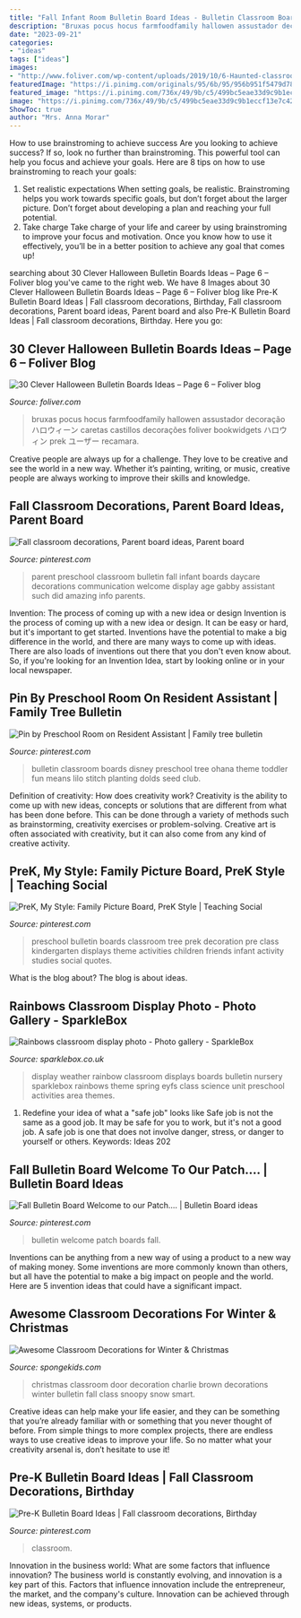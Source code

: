 ```yaml
---
title: "Fall Infant Room Bulletin Board Ideas - Bulletin Classroom Boards Disney Preschool Tree Ohana Theme Toddler Fun Means Lilo Stitch Planting Dolds Seed Club"
description: "Bruxas pocus hocus farmfoodfamily hallowen assustador decoração ハロウィーン caretas castillos decorações foliver bookwidgets ハロウィン prek ユーザー recamara"
date: "2023-09-21"
categories:
- "ideas"
tags: ["ideas"]
images:
- "http://www.foliver.com/wp-content/uploads/2019/10/6-Haunted-classroom-decorations.jpg"
featuredImage: "https://i.pinimg.com/originals/95/6b/95/956b951f5479d7888f10e0b56174fe33.jpg"
featured_image: "https://i.pinimg.com/736x/49/9b/c5/499bc5eae33d9c9b1eccf13e7c4298b2--preschool-age-preschool-classroom.jpg"
image: "https://i.pinimg.com/736x/49/9b/c5/499bc5eae33d9c9b1eccf13e7c4298b2--preschool-age-preschool-classroom.jpg"
ShowToc: true
author: "Mrs. Anna Morar"
---
```



How to use brainstroming to achieve success
Are you looking to achieve success? If so, look no further than brainstroming. This powerful tool can help you focus and achieve your goals. Here are 8 tips on how to use brainstroming to reach your goals: 
1. Set realistic expectations 
When setting goals, be realistic. Brainstroming helps you work towards specific goals, but don’t forget about the larger picture. Don’t forget about developing a plan and reaching your full potential. 
2. Take charge 
Take charge of your life and career by using brainstroming to improve your focus and motivation. Once you know how to use it effectively, you’ll be in a better position to achieve any goal that comes up! 

	

		
searching about 30 Clever Halloween Bulletin Boards Ideas – Page 6 – Foliver blog you've came to the right web. We have 8 Images about 30 Clever Halloween Bulletin Boards Ideas – Page 6 – Foliver blog like Pre-K Bulletin Board Ideas | Fall classroom decorations, Birthday, Fall classroom decorations, Parent board ideas, Parent board and also Pre-K Bulletin Board Ideas | Fall classroom decorations, Birthday. Here you go:
		
    
## 30 Clever Halloween Bulletin Boards Ideas – Page 6 – Foliver Blog

<img loading=lazy src="http://www.foliver.com/wp-content/uploads/2019/10/6-Haunted-classroom-decorations.jpg" onerror="this.onerror=null;this.src='https://tse3.mm.bing.net/th?id=OIP.tYu8fZ_eWUk-2dzEXeSJCQHaJ4&amp;pid=15.1';" alt="30 Clever Halloween Bulletin Boards Ideas – Page 6 – Foliver blog">

_Source: foliver.com_

>bruxas pocus hocus farmfoodfamily hallowen assustador decoração ハロウィーン caretas castillos decorações foliver bookwidgets ハロウィン prek ユーザー recamara. 

	

Creative people are always up for a challenge. They love to be creative and see the world in a new way. Whether it’s painting, writing, or music, creative people are always working to improve their skills and knowledge.

    
## Fall Classroom Decorations, Parent Board Ideas, Parent Board

<img loading=lazy src="https://i.pinimg.com/736x/49/9b/c5/499bc5eae33d9c9b1eccf13e7c4298b2--preschool-age-preschool-classroom.jpg" onerror="this.onerror=null;this.src='https://tse1.mm.bing.net/th?id=OIP.JTGXWJY1lyEwDVIemTyf5gHaJ4&amp;pid=15.1';" alt="Fall classroom decorations, Parent board ideas, Parent board">

_Source: pinterest.com_

>parent preschool classroom bulletin fall infant boards daycare decorations communication welcome display age gabby assistant such did amazing info parents. 

	

Invention: The process of coming up with a new idea or design
Invention is the process of coming up with a new idea or design. It can be easy or hard, but it's important to get started. Inventions have the potential to make a big difference in the world, and there are many ways to come up with ideas. There are also loads of inventions out there that you don't even know about. So, if you're looking for an Invention Idea, start by looking online or in your local newspaper.

    
## Pin By Preschool Room On Resident Assistant | Family Tree Bulletin

<img loading=lazy src="https://i.pinimg.com/originals/95/6b/95/956b951f5479d7888f10e0b56174fe33.jpg" onerror="this.onerror=null;this.src='https://tse1.mm.bing.net/th?id=OIP.uShqWzxR41oYJtvvfnsubAHaFj&amp;pid=15.1';" alt="Pin by Preschool Room on Resident Assistant | Family tree bulletin">

_Source: pinterest.com_

>bulletin classroom boards disney preschool tree ohana theme toddler fun means lilo stitch planting dolds seed club. 

	

Definition of creativity: How does creativity work?
Creativity is the ability to come up with new ideas, concepts or solutions that are different from what has been done before. This can be done through a variety of methods such as brainstorming, creativity exercises or problem-solving. Creative art is often associated with creativity, but it can also come from any kind of creative activity.

    
## PreK, My Style: Family Picture Board, PreK Style | Teaching Social

<img loading=lazy src="https://i.pinimg.com/736x/06/27/76/0627765c3299122179995d9a5bab5af8--family-board-preschool-preschool-bulletin.jpg?b=t" onerror="this.onerror=null;this.src='https://tse2.mm.bing.net/th?id=OIP.FhdWipW8orFloZy1u4aOtwHaNL&amp;pid=15.1';" alt="PreK, My Style: Family Picture Board, PreK Style | Teaching Social">

_Source: pinterest.com_

>preschool bulletin boards classroom tree prek decoration pre class kindergarten displays theme activities children friends infant activity studies social quotes. 

	

What is the blog about?
The blog is about ideas.

    
## Rainbows Classroom Display Photo - Photo Gallery - SparkleBox

<img loading=lazy src="http://www.sparklebox.co.uk/gallery/gal36-40/_wp_generated/ppd958c847_02.jpg" onerror="this.onerror=null;this.src='https://tse4.mm.bing.net/th?id=OIP.n1iIcsExrvzfruZlkv1z-QHaFj&amp;pid=15.1';" alt="Rainbows classroom display photo - Photo gallery - SparkleBox">

_Source: sparklebox.co.uk_

>display weather rainbow classroom displays boards bulletin nursery sparklebox rainbows theme spring eyfs class science unit preschool activities area themes. 

	

1) Redefine your idea of what a "safe job" looks like
Safe job is not the same as a good job. It may be safe for you to work, but it's not a good job. A safe job is one that does not involve danger, stress, or danger to yourself or others. Keywords: Ideas 202
    
## Fall Bulletin Board Welcome To Our Patch.... | Bulletin Board Ideas

<img loading=lazy src="https://s-media-cache-ak0.pinimg.com/600x315/85/23/8d/85238dc5a5f4917230098784315a16d8.jpg" onerror="this.onerror=null;this.src='https://tse2.mm.bing.net/th?id=OIP.JSzrQ3t3AUGNk-Zmt92PnAHaD4&amp;pid=15.1';" alt="Fall Bulletin Board Welcome to our Patch.... | Bulletin Board ideas">

_Source: pinterest.com_

>bulletin welcome patch boards fall. 

	

Inventions can be anything from a new way of using a product to a new way of making money. Some inventions are more commonly known than others, but all have the potential to make a big impact on people and the world. Here are 5 invention ideas that could have a significant impact.

    
## Awesome Classroom Decorations For Winter &amp; Christmas

<img loading=lazy src="http://spongekids.com/wp-content/uploads/2016/11/christmas-bulletin-board/18-christmas-bulletin-board-ideas.jpg" onerror="this.onerror=null;this.src='https://tse4.mm.bing.net/th?id=OIP.TjVqPpF4VYqsvtlJ3YVIVgHaNL&amp;pid=15.1';" alt="Awesome Classroom Decorations for Winter &amp; Christmas">

_Source: spongekids.com_

>christmas classroom door decoration charlie brown decorations winter bulletin fall class snoopy snow smart. 

	

Creative ideas can help make your life easier, and they can be something that you’re already familiar with or something that you never thought of before. From simple things to more complex projects, there are endless ways to use creative ideas to improve your life. So no matter what your creativity arsenal is, don’t hesitate to use it!

    
## Pre-K Bulletin Board Ideas | Fall Classroom Decorations, Birthday

<img loading=lazy src="https://i.pinimg.com/736x/a2/0f/80/a20f8096354e37815684329b01349cd0.jpg" onerror="this.onerror=null;this.src='https://tse4.mm.bing.net/th?id=OIP.fzugq69CwzJCEfQmofNgGgAAAA&amp;pid=15.1';" alt="Pre-K Bulletin Board Ideas | Fall classroom decorations, Birthday">

_Source: pinterest.com_

>classroom. 

	

Innovation in the business world: What are some factors that influence innovation?
The business world is constantly evolving, and innovation is a key part of this. Factors that influence innovation include the entrepreneur, the market, and the company's culture. Innovation can be achieved through new ideas, systems, or products.

